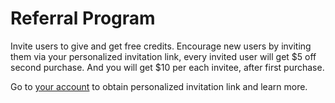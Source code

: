 # Referral Program

Invite users to give and get free credits. Encourage new users by inviting them via your personalized invitation link, every invited user will get $5 off second purchase. And you will get $10 per each invitee, after first purchase.

Go to [your account](https://ostr.io/account#ref) to obtain personalized invitation link and learn more.
